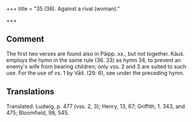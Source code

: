 +++
title = "35 (36). Against a rival (woman)."

+++
## Comment
The first two verses are found also in Pāipp. xx., but not together. Kāuś. employs the hymn in the same rule (36. 33) as hymn 34, to prevent an enemy's wife from bearing children; only vss. 2 and 3 are suited to such use. For the use of vs. 1 by Vāit. (29. 6), see under the preceding hymn.


## Translations
Translated: Ludwig, p. 477 (vss. 2, 3); Henry, 13, 67; Griffith, 1. 343, and 475; Bloomfield, 98, 545.
